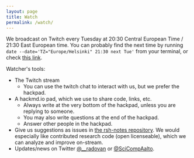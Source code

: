 ```yaml
---
layout: page
title: Watch
permalink: /watch/
---
```


We broadcast on Twitch every Tuesday at 20:30 Central European Time /
21:30 East European time.  You can probably find the next time by
running `date --date='TZ="Europe/Helsinki" 21:30 next Tue'` from your
terminal, or check [this
link](http://www.timebie.com/std/helsinki.php?q=21.5).


Watcher's tools:

* The Twitch stream
  * You can use the twitch chat to interact with us, but we prefer the
    hackpad.
* A hackmd.io pad, which we use to share code, links, etc.
  * Always write at the very bottom of the hackpad, unless you are
    replying to someone.
  * You may also write questions at the end of the hackpad.
  * Answer other people in the hackpad.
* Give us suggestions as issues in [the rsh-notes
  repository](https://github.com/ResearchSoftwareHour/rsh-notes/issues).
  We would especially like contributed research code (open
  licenseable), which we can analyze and improve on-stream.
* Updates/news on Twitter [@__radovan](https://twitter.com/__radovan) or
  [@SciCompAalto](https://twitter.com/SciCompAalto).
